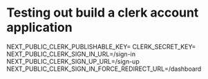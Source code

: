 # Testing out build a clerk account application

NEXT_PUBLIC_CLERK_PUBLISHABLE_KEY=<get key>
CLERK_SECRET_KEY=<get key>
NEXT_PUBLIC_CLERK_SIGN_IN_URL=/sign-in
NEXT_PUBLIC_CLERK_SIGN_UP_URL=/sign-up
NEXT_PUBLIC_CLERK_SIGN_IN_FORCE_REDIRECT_URL=/dashboard
